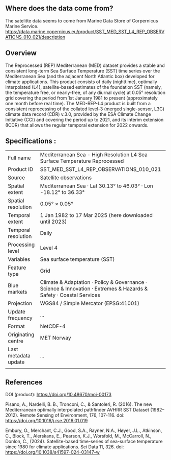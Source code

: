 
## Where does the data come from?

The satelitte data seems to come from Marine Data Store of Corpernicus Marine Service.
https://data.marine.copernicus.eu/product/SST_MED_SST_L4_REP_OBSERVATIONS_010_021/description

## Overview

The Reprocessed (REP) Mediterranean (MED) dataset provides a stable and consistent long-term Sea Surface Temperature (SST) time series over the Mediterranean Sea (and the adjacent North Atlantic box) developed for climate applications. This product consists of daily (nighttime), optimally interpolated (L4), satellite-based estimates of the foundation SST (namely, the temperature free, or nearly-free, of any diurnal cycle) at 0.05° resolution grid covering the period from 1st January 1981 to present (approximately one month before real time). The MED-REP-L4 product is built from a consistent reprocessing of the collated level-3 (merged single-sensor, L3C) climate data record (CDR) v.3.0, provided by the ESA Climate Change Initiative (CCI) and covering the period up to 2021, and its interim extension (ICDR) that allows the regular temporal extension for 2022 onwards.

## Specifications :

|   |   |
| - | - |
| Full name             | Mediterranean Sea - High Resolution L4 Sea Surface Temperature  Reprocessed    |
| Product ID            | SST_MED_SST_L4_REP_OBSERVATIONS_010_021    |
| Source                | Satellite observations    |
| Spatial extent        | Mediterranean Sea · Lat 30.13° to 46.03° · Lon -18.12° to 36.33° |
| Spatial resolution    | 0.05° × 0.05°    |
| Temporal extent       | 1 Jan 1982 to 17 Mar 2025 (here downloaded until 2023)     |
| Temporal resolution   | Daily    |
| Processing level      | Level 4    |
| Variables             | Sea surface temperature (SST)    |
| Feature type          | Grid    |
| Blue markets          | Climate & Adaptation · Policy & Governance · Science & Innovation · Extremes & Hazards & Safety · Coastal Services    |
| Projection            | WGS84 / Simple Mercator (EPSG:41001)    |
| Update frequency      | ...    |
| Format                | NetCDF-4    |
| Originating centre    | MET Norway    |
| Last metadata update  | ...    |
|   |   |

## References

DOI (product): https://doi.org/10.48670/moi-00173


Pisano, A., Nardelli, B. B., Tronconi, C., & Santoleri, R. (2016). The new Mediterranean optimally interpolated pathfinder AVHRR SST Dataset (1982–2012). Remote Sensing of Environment, 176, 107-116. doi: https://doi.org/10.1016/j.rse.2016.01.019

Embury, O., Merchant, C.J., Good, S.A., Rayner, N.A., Høyer, J.L., Atkinson, C., Block, T., Alerskans, E., Pearson, K.J., Worsfold, M., McCarroll, N., Donlon, C., (2024). Satellite-based time-series of sea-surface temperature since 1980 for climate applications. Sci Data 11, 326. doi: https://doi.org/10.1038/s41597-024-03147-w
